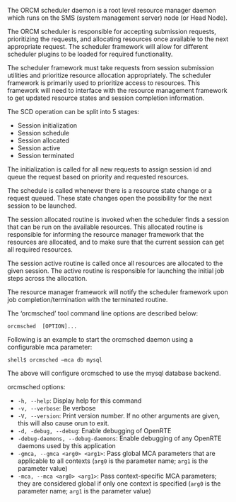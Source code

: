 The ORCM scheduler daemon is a root level resource manager daemon which runs on the SMS (system management server) node  (or Head Node).

The ORCM scheduler is responsible for accepting submission requests, prioritizing the requests, and allocating resources once available to the next appropriate request.  The scheduler framework will allow for different scheduler plugins to be loaded for required functionality.

The scheduler framework must take requests from session submission utilities and prioritize resource allocation appropriately.  The scheduler framework is primarily used to prioritize access to resources.  This framework will need to interface with the resource management framework to get updated resource states and session completion information.

The SCD operation can be split into 5 stages:

* Session initialization
* Session schedule
* Session allocated
* Session active
* Session terminated

The initialization is called for all new requests to assign session id and queue the request based on priority and requested resources.

The schedule is called whenever there is a resource state change or a request queued.  These state changes open the possibility for the next session to be launched.

The session allocated routine is invoked when the scheduler finds a session that can be run on the available resources.  This allocated routine is responsible for informing the resource manager framework that the resources are allocated, and to make sure that the current session can get all required resources.

The session active routine is called once all resources are allocated to the given session.  The active routine is responsible for launching the initial job steps across the allocation.

The resource manager framework will notify the scheduler framework upon job completion/termination with the terminated routine.

The ‘orcmsched’ tool command line options are described below:
```
orcmsched  [OPTION]...
```

Following is an example to start the orcmsched daemon using a configurable mca parameter:
```
shell$ orcmsched –mca db mysql
```

The above will configure orcmsched to use the mysql database backend.

orcmsched options:

* `-h, --help`: Display help for this command
* `-v, --verbose`: Be verbose
* `-V, --version`: Print version number. If no other arguments are given, this will also cause orun to exit.
* `-d, -debug, --debug`: Enable debugging of OpenRTE
* `-debug-daemons, --debug-daemons`: Enable debugging of any OpenRTE daemons used by this application
* `-gmca, --gmca <arg0> <arg1>`: Pass global MCA parameters that are applicable to all contexts (`arg0` is the parameter name; `arg1` is the parameter value)
* `-mca, --mca <arg0> <arg1>`: Pass context-specific MCA parameters; they are considered global if only one context is specified (`arg0` is the parameter name; `arg1` is the parameter value)
